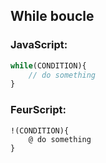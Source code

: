 ## While boucle
### JavaScript:
```javascript
while(CONDITION){
    // do something
}
```
### FeurScript:
```feurscript
!(CONDITION){
    @ do something
}
```
